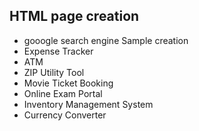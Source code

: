 ## HTML page creation 
* gooogle search engine Sample creation
* Expense Tracker
* ATM
* ZIP Utility Tool
* Movie Ticket Booking
* Online Exam Portal
* Inventory Management System
* Currency Converter
 
  
  
  
  
  


  

